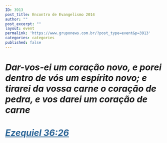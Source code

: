 ```yaml
---
ID: 3913
post_title: Encontro de Evangelismo 2014
author: ""
post_excerpt: ""
layout: event
permalink: 'https://www.gruponews.com.br/?post_type=event&p=3913'
categories: categories
published: false
---
```

<h1 style="text-align: left;"><strong><em>Dar-vos-ei um coração novo, e porei dentro de vós um espírito novo; e tirarei da vossa carne o coração de pedra, e vos darei um coração de carne</em></strong></h1>
<h1 style="text-align: left;"><strong><em><a style="color: #2a6496;" href="http://www.bibliaonline.com.br/acf/ez/36/26">Ezequiel 36:26</a></em></strong></h1>